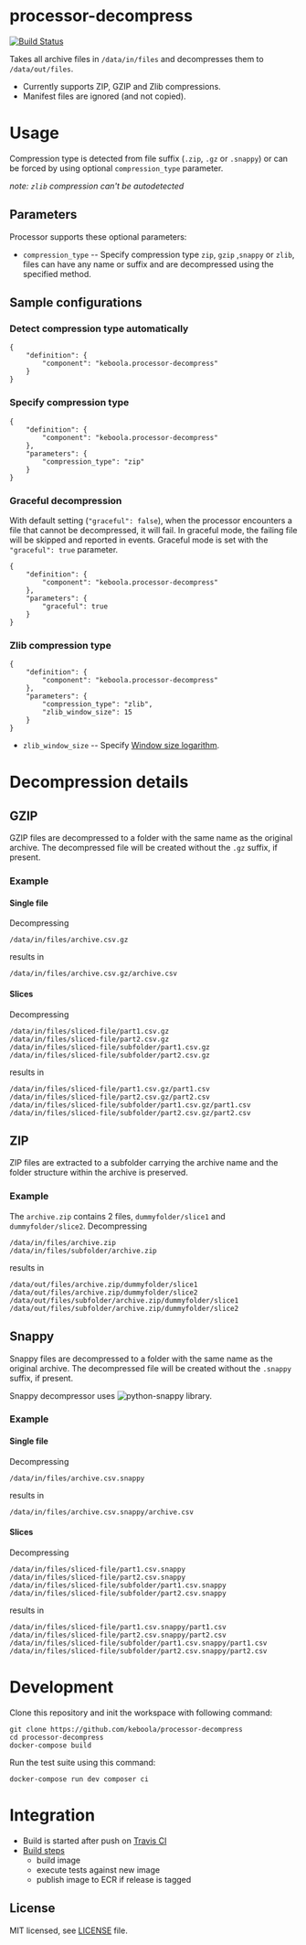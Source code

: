 # processor-decompress

[![Build Status](https://travis-ci.org/keboola/processor-decompress.svg?branch=master)](https://travis-ci.org/keboola/processor-decompress)

Takes all archive files in `/data/in/files` and decompresses them to `/data/out/files`.

 - Currently supports ZIP, GZIP and Zlib compressions.
 - Manifest files are ignored (and not copied).

# Usage

Compression type is detected from file suffix (`.zip`, `.gz` or `.snappy`) or can be forced by using optional `compression_type` parameter.

*note: `zlib` compression can't be autodetected*

## Parameters

Processor supports these optional parameters:

 - `compression_type` -- Specify compression type `zip`, `gzip` ,`snappy` or `zlib`, files can have any name or suffix and are decompressed using the specified method.

## Sample configurations

### Detect compression type automatically

```
{
    "definition": {
        "component": "keboola.processor-decompress"
    }
}

```

### Specify compression type

```
{
    "definition": {
        "component": "keboola.processor-decompress"
    },
    "parameters": {
        "compression_type": "zip"
    }
}

```

### Graceful decompression

With default setting (`"graceful": false`), when the processor encounters a file that cannot be decompressed, it will fail. In
graceful mode, the failing file will be skipped and reported in events. Graceful mode is set with the `"graceful": true` parameter.

```
{
    "definition": {
        "component": "keboola.processor-decompress"
    },
    "parameters": {
        "graceful": true
    }
}

```

### Zlib compression type

```
{
    "definition": {
        "component": "keboola.processor-decompress"
    },
    "parameters": {
        "compression_type": "zlib",
        "zlib_window_size": 15
    }
}

```

- `zlib_window_size` -- Specify [Window size logarithm](https://docs.python.org/3/library/zlib.html#zlib.decompress).


# Decompression details

## GZIP

GZIP files are decompressed to a folder with the same name as the original archive.
The decompressed file will be created without the `.gz` suffix, if present.

### Example

#### Single file

Decompressing
```
/data/in/files/archive.csv.gz
```
results in
```
/data/in/files/archive.csv.gz/archive.csv
```

#### Slices
Decompressing
```
/data/in/files/sliced-file/part1.csv.gz
/data/in/files/sliced-file/part2.csv.gz
/data/in/files/sliced-file/subfolder/part1.csv.gz
/data/in/files/sliced-file/subfolder/part2.csv.gz

```
results in
```
/data/in/files/sliced-file/part1.csv.gz/part1.csv
/data/in/files/sliced-file/part2.csv.gz/part2.csv
/data/in/files/sliced-file/subfolder/part1.csv.gz/part1.csv
/data/in/files/sliced-file/subfolder/part2.csv.gz/part2.csv
```

## ZIP

ZIP files are extracted to a subfolder carrying the archive name and the folder structure within the archive is preserved.

### Example
The `archive.zip` contains 2 files, `dummyfolder/slice1` and `dummyfolder/slice2`. Decompressing
```
/data/in/files/archive.zip
/data/in/files/subfolder/archive.zip
```
results in
```
/data/out/files/archive.zip/dummyfolder/slice1
/data/out/files/archive.zip/dummyfolder/slice2
/data/out/files/subfolder/archive.zip/dummyfolder/slice1
/data/out/files/subfolder/archive.zip/dummyfolder/slice2

```

## Snappy

Snappy files are decompressed to a folder with the same name as the original archive.
The decompressed file will be created without the `.snappy` suffix, if present.

Snappy decompressor uses ![python-snappy](https://github.com/andrix/python-snappy) library.

### Example

#### Single file

Decompressing
```
/data/in/files/archive.csv.snappy
```
results in
```
/data/in/files/archive.csv.snappy/archive.csv
```

#### Slices
Decompressing
```
/data/in/files/sliced-file/part1.csv.snappy
/data/in/files/sliced-file/part2.csv.snappy
/data/in/files/sliced-file/subfolder/part1.csv.snappy
/data/in/files/sliced-file/subfolder/part2.csv.snappy

```
results in
```
/data/in/files/sliced-file/part1.csv.snappy/part1.csv
/data/in/files/sliced-file/part2.csv.snappy/part2.csv
/data/in/files/sliced-file/subfolder/part1.csv.snappy/part1.csv
/data/in/files/sliced-file/subfolder/part2.csv.snappy/part2.csv
```

# Development

Clone this repository and init the workspace with following command:

```
git clone https://github.com/keboola/processor-decompress
cd processor-decompress
docker-compose build
```

Run the test suite using this command:

```
docker-compose run dev composer ci
```

# Integration
 - Build is started after push on [Travis CI](https://travis-ci.org/keboola/processor-decompress)
 - [Build steps](https://github.com/keboola/processor-decompress/blob/master/.travis.yml)
   - build image
   - execute tests against new image
   - publish image to ECR if release is tagged

## License

MIT licensed, see [LICENSE](./LICENSE) file.
